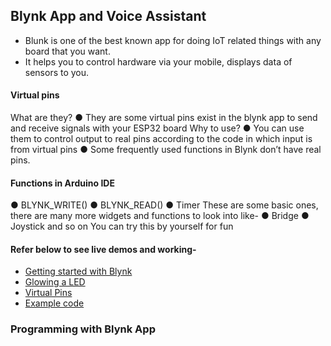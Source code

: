 ## Blynk App and Voice Assistant
- Blunk is one of the best known app for doing IoT related things with any board that you want.
- It helps you to control hardware via your mobile, displays data of sensors to you.

#### Virtual pins

What are they?
● They are some virtual pins exist in the blynk app to send and
receive signals with your ESP32 board
Why to use?
● You can use them to control output to real pins according to the
code in which input is from virtual pins
● Some frequently used functions in Blynk don’t have real pins.

#### Functions in Arduino IDE
● BLYNK_WRITE()
● BLYNK_READ()
● Timer
These are some basic ones, there are many more widgets and
functions to look into like-
● Bridge
● Joystick and so on
You can try this by yourself for fun

#### Refer below to see live demos and working-
- [Getting started with Blynk](https://www.youtube.com/watch?v=bXwCWJH5bgo)
- [Glowing a LED](https://www.instructables.com/id/Use-ESP32-to-Control-LED-With-Blynk-Via-WiFi/)
- [Virtual Pins](https://www.youtube.com/watch?v=iueWEkM6cuQ)
- [Example code](https://examples.blynk.cc/?board=ESP32&shield=ESP32%20WiFi&example=GettingStarted%2FBlynkBlink)

### Programming with Blynk App 


